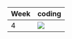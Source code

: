 | Week | coding |
| --- | --- |
| 4 |  ![](https://github.com/kmaooad/coding-19w04-kirill-kundik/workflows/Grading/badge.svg) |
